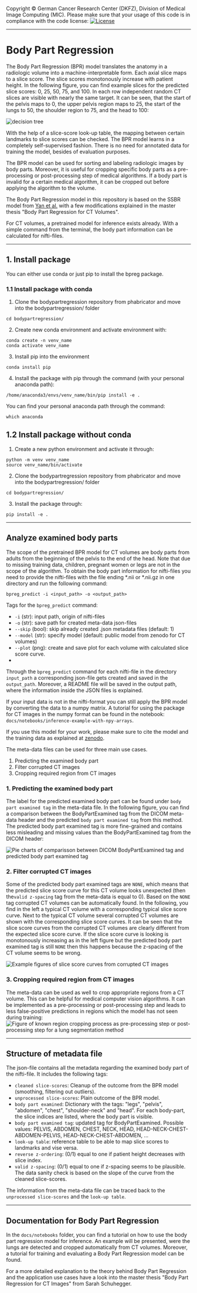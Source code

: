 Copyright © German Cancer Research Center (DKFZ), Division of Medical Image Computing (MIC). Please make sure that your usage of this code is in compliance with the code license:
[![License](https://img.shields.io/badge/License-Apache%202.0-blue.svg)](https://github.com/MIC-DKFZ/basic_unet_example/blob/master/LICENSE)

--------------------------------------------------------------


# Body Part Regression 

The Body Part Regression (BPR) model translates the anatomy in a radiologic volume into a machine-interpretable form. 
Each axial slice maps to a slice score. The slice scores monotonously increase with patient height. In the following figure, you can find example slices for the predicted slice scores: 0, 25, 50, 75, and 100. In each row independent random CT slices are visible with nearly the same target. It can be seen, that the start of the pelvis maps to 0, the upper pelvis region maps to 25, the start of the lungs to 50, the shoulder region to 75, and the head to 100: 

![decision tree](docs/images/model-evaluation-nearby-scores.jpg)

With the help of a slice-score look-up table, the mapping between certain landmarks to slice scores can be checked. 
The BPR model learns in a completely self-supervised fashion. There is no need for annotated data for training the model, besides of evaluation purposes. 

The BPR model can be used for sorting and labeling radiologic images by body parts. Moreover, it is useful for cropping specific body parts as a pre-processing or post-processing step of medical algorithms. If a body part is invalid for a certain medical algorithm, it can be cropped out before applying the algorithm to the volume. 

The Body Part Regression model in this repository is based on the SSBR model from [Yan et al.](https://arxiv.org/pdf/1707.03891.pdf) 
with a few modifications explained in the master thesis "Body Part Regression for CT Volumes". 

For CT volumes, a pretrained model for inference exists already. 
With a simple command from the terminal, the body part information can be calculated for nifti-files.  


--------------------------------------------------------------
## 1. Install package
You can either use conda or just pip to install the bpreg package. 

### 1.1 Install package with conda

1. Clone the bodypartregression repository from phabricator and move into the bodypartregression/ folder
```
cd bodypartregression/
```
2. Create new conda environment and activate environment with: 
```
conda create -n venv_name
conda activate venv_name
```
3. Install pip into the environment
```
conda install pip
```
4. Install the package with pip through the command (with your personal anaconda path): 
```
/home/anaconda3/envs/venv_name/bin/pip install -e .
```
You can find your personal anaconda path through the command: 
```
which anaconda
```



## 1.2 Install package without conda

1. Create a new python environment and activate it through: 
```
python -m venv venv_name
source venv_name/bin/activate
```
2. Clone the bodypartregression repository from phabricator and move into the bodypartregression/ folder 
```
cd bodypartregression/
```
3. Install the package through: 
```
pip install -e .
```


--------------------------------------------------------------

## Analyze examined body parts
The scope of the pretrained BPR model for CT volumes are body parts from adults from the beginning of the pelvis to the end of the head. Note that due to missing training data, children, pregnant women or legs are not in the scope of the algorithm.
To obtain the body part information for nifti-files you need to provide the nifti-files with the file ending *.nii or *.nii.gz in one directory and run the following command: 
```
bpreg_predict -i <input_path> -o <output_path>
``` 
Tags for the `bpreg_predict` command: 
- `-i` (str): input path, origin of nifti-files
- `-o` (str): save path for created meta-data json-files
- `--skip` (bool): skip already created .json metadata files (default: 1)
- `--model` (str): specify model (default: public model from zenodo for CT volumes)
- `--plot` (png): create and save plot for each volume with calculated slice score curve. 
- 
Through the `bpreg_predict` command for each nifti-file in the directory `input_path` a corresponding json-file 
gets created and saved in the `output_path`. Moreover, a README file will be saved in the output path, where the information inside the JSON files is explained. 

If your input data is not in the nifti-format you can still apply the BPR model by converting the data to a numpy matrix. 
A tutorial for using the package for CT images in the numpy format can be found in the notebook: `docs/notebooks/inference-example-with-npy-arrays`.

If you use this model for your work, please make sure to cite the model and the training data as explained at 
[zenodo](https://zenodo.org/record/5113483#.YPaBkNaxWEA). 

The meta-data files can be used for three main use cases. 
1. Predicting the examined body part
2. Filter corrupted CT images
3. Cropping required region from  CT images 


### 1. Predicting the examined body part
The label for the predicted examined body part can be found under `body part examined tag` in the meta-data file. 
In the following figure, you can find a comparison between the BodyPartExamined tag from the DICOM meta-data header and the predicted `body part examined tag` from this method.
The predicted body part examined tag is more fine-grained and contains less misleading and missing values than the BodyPartExamined tag from the DICOM header: 

![Pie charts of comparisson between DICOM BodyPartExamined tag and predicted body part examined tag](docs/images/bpe-pie-charts.jpg)


### 2. Filter corrupted CT images 
Some of the predicted body part examined tags are `NONE`, which means that the predicted slice score curve for this CT volume looks unexpected (then the`valid z-spacing` tag from the meta-data is equal to 0). Based on the `NONE` tag corrupted CT volumes can be automatically found. In the following, you find in the left a typical CT volume with a corresponding typical slice score curve. Next to the typical CT volume several corrupted CT volumes are shown with the corresponding slice score curves. It can be seen that the slice score curves from the corrupted CT volumes are clearly different from the expected slice score curve. If the slice score curve is looking is monotonously increasing as in the left figure but the predicted body part examined tag is still `NONE` then this happens because the z-spacing of the CT volume seems to be wrong. 

![Example figures of slice score curves from corrupted CT images](docs/images/corrupted-slice-scores.jpg)


### 3. Cropping required region from CT images
The meta-data can be used as well to crop appropriate regions from a CT volume. 
This can be helpful for medical computer vision algorithms. It can be implemented as a pre-processing or post-processing step and leads to less false-positive predictions in regions which the model has not seen during training: 
![Figure of known region cropping process as pre-processing step or post-processing step for a lung segmentation method](docs/images/known-region-cropping.jpg)





--------------------------------------------------------------

## Structure of metadata file
The json-file contains all the metadata regarding the examined body part of the nifti-file. It includes the following  tags: 
- `cleaned slice-scores`: Cleanup of the outcome from the BPR model (smoothing, filtering out outliers). 
- `unprocessed slice-scores`: Plain outcome of the BPR model. 
- `body part examined`: Dictionary with the tags: "legs", "pelvis", "abdomen", "chest", "shoulder-neck" and "head". For each body-part, the slice indices are listed, where the body part is visible. 
- `body part examined tag`: updated tag for BodyPartExamined. Possible values: PELVIS, ABDOMEN, CHEST, NECK, HEAD, HEAD-NECK-CHEST-ABDOMEN-PELVIS, HEAD-NECK-CHEST-ABDOMEN, ... 
- `look-up table`: reference table to be able to map slice scores to landmarks and vise versa. 
- `reverse z-ordering`: (0/1) equal to one if patient height decreases with slice index. 
- `valid z-spacing`: (0/1) equal to one if z-spacing seems to be plausible. The data sanity check is based on the slope of the curve from the cleaned slice-scores.

The information from the meta-data file can be traced back to the `unprocessed slice-scores` and the `look-up table`. 


--------------------------------------------------------------

## Documentation for Body Part Regression 

In the `docs/notebooks` folder, you can find a tutorial on how to use the body part regression model for inference. An example will be presented, were the lungs are detected and cropped automatically from CT volumes. Moreover, a tutorial for training and evaluating a Body Part Regression model can be found. 

For a more detailed explanation to the theory behind Body Part Regression and the application use cases have a look into the master thesis "Body Part Regression for CT Images" from Sarah Schuhegger. 

